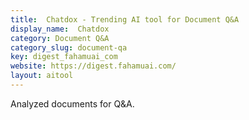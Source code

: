 ```yaml
---
title:  Chatdox - Trending AI tool for Document Q&A
display_name:  Chatdox
category: Document Q&A
category_slug: document-qa
key: digest_fahamuai_com
website: https://digest.fahamuai.com/
layout: aitool
---
```


Analyzed documents for Q&A.
